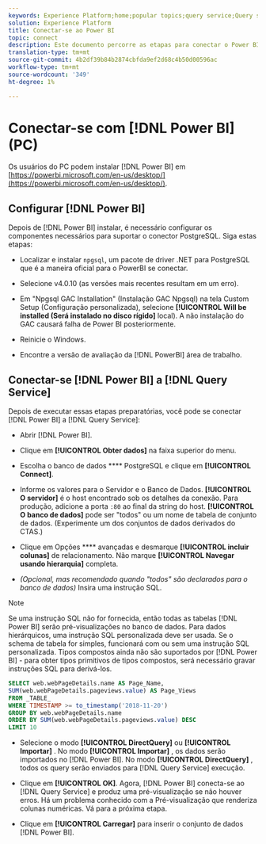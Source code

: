 ```yaml
---
keywords: Experience Platform;home;popular topics;query service;Query service;Power BI;power bi;connect to query service;
solution: Experience Platform
title: Conectar-se ao Power BI
topic: connect
description: Este documento percorre as etapas para conectar o Power BI ao Serviço de Query Adobe Experience Platform.
translation-type: tm+mt
source-git-commit: 4b2df39b84b2874cbfda9ef2d68c4b50d00596ac
workflow-type: tm+mt
source-wordcount: '349'
ht-degree: 1%

---
```



# Conectar-se com [!DNL Power BI] (PC)

Os usuários do PC podem instalar [!DNL Power BI] em [https://powerbi.microsoft.com/en-us/desktop/](https://powerbi.microsoft.com/en-us/desktop/).

## Configurar [!DNL Power BI]

Depois de [!DNL Power BI] instalar, é necessário configurar os componentes necessários para suportar o conector PostgreSQL. Siga estas etapas:

- Localizar e instalar `npgsql`, um pacote de driver .NET para PostgreSQL que é a maneira oficial para o PowerBI se conectar.

- Selecione v4.0.10 (as versões mais recentes resultam em um erro).

- Em &quot;Npgsql GAC Installation&quot; (Instalação GAC Npgsql) na tela Custom Setup (Configuração personalizada), selecione **[!UICONTROL Will be installed (Será instalado no disco rígido]** local). A não instalação do GAC causará falha de Power BI posteriormente.

- Reinicie o Windows.

- Encontre a versão de avaliação da [!DNL PowerBI] área de trabalho.

## Conectar-se [!DNL Power BI] a [!DNL Query Service]

Depois de executar essas etapas preparatórias, você pode se conectar [!DNL Power BI] a [!DNL Query Service]:

- Abrir [!DNL Power BI].

- Clique em **[!UICONTROL Obter dados]** na faixa superior do menu.

- Escolha o banco de dados **** PostgreSQL e clique em **[!UICONTROL Connect]**.

- Informe os valores para o Servidor e o Banco de Dados. **[!UICONTROL O servidor]** é o host encontrado sob os detalhes da conexão. Para produção, adicione a porta `:80` ao final da string do host. **[!UICONTROL O banco de dados]** pode ser &quot;todos&quot; ou um nome de tabela de conjunto de dados. (Experimente um dos conjuntos de dados derivados do CTAS.)

- Clique em Opções **** avançadas e desmarque **[!UICONTROL incluir colunas]** de relacionamento. Não marque **[!UICONTROL Navegar usando hierarquia]** completa.

- *(Opcional, mas recomendado quando &quot;todos&quot; são declarados para o banco de dados)* Insira uma instrução SQL.

>[!NOTE]
>
>Se uma instrução SQL não for fornecida, então todas as tabelas [!DNL Power BI] serão pré-visualizações no banco de dados. Para dados hierárquicos, uma instrução SQL personalizada deve ser usada. Se o schema de tabela for simples, funcionará com ou sem uma instrução SQL personalizada. Tipos compostos ainda não são suportados por [!DNL Power BI] - para obter tipos primitivos de tipos compostos, será necessário gravar instruções SQL para derivá-los.

```sql
SELECT web.webPageDetails.name AS Page_Name, 
SUM(web.webPageDetails.pageviews.value) AS Page_Views 
FROM _TABLE_ 
WHERE TIMESTAMP >= to_timestamp('2018-11-20')
GROUP BY web.webPageDetails.name 
ORDER BY SUM(web.webPageDetails.pageviews.value) DESC 
LIMIT 10
```

- Selecione o modo **[!UICONTROL DirectQuery]** ou **[!UICONTROL Importar]** . No modo **[!UICONTROL Importar]** , os dados serão importados no [!DNL Power BI]. No modo **[!UICONTROL DirectQuery]** , todos os query serão enviados para [!DNL Query Service] execução.

- Clique em **[!UICONTROL OK]**. Agora, [!DNL Power BI] conecta-se ao [!DNL Query Service] e produz uma pré-visualização se não houver erros. Há um problema conhecido com a Pré-visualização que renderiza colunas numéricas. Vá para a próxima etapa.

- Clique em **[!UICONTROL Carregar]** para inserir o conjunto de dados [!DNL Power BI].
